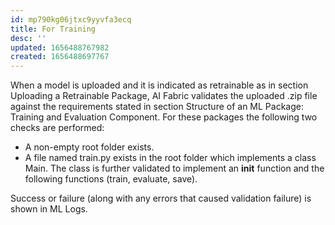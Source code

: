 ```yaml
---
id: mp790kg06jtxc9yyvfa3ecq
title: For Training
desc: ''
updated: 1656488767982
created: 1656488697767
---
```


When a model is uploaded and it is indicated as retrainable as in section Uploading a Retrainable Package, AI Fabric validates the uploaded .zip file against the requirements stated in section Structure of an ML Package: Training and Evaluation Component.  For these packages the following two checks are performed:

- A non-empty root folder exists.
- A file named train.py exists in the root folder which implements a class Main. The class is further validated to implement an __init__ function and the following functions (train, evaluate, save).

Success or failure (along with any errors that caused validation failure) is shown in ML Logs.
